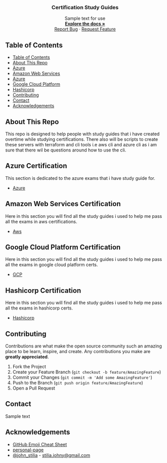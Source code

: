 <!-- PROJECT LOGO -->
<br />
<p align="center">
  <a href="">
  </a>

  <h3 align="center">Certification Study Guides</h3>

  <p align="center">
    Sample text for use
    <br />
    <a href="./README.md"><strong>Explore the docs »</strong></a>
    <br />
    <a href="tbc">Report Bug</a>
    ·
    <a href="tbc">Request Feature</a>
  </p>
</p>

<!-- TABLE OF CONTENTS -->

## Table of Contents

- [Table of Contents](#table-of-contents)
- [About This Repo](#About-This-Repo)
- [Azure](#getting-started)
- [Amazon Web Services](#Amazon-Web-Services-Certification)
- [Azure](#Azure-Certification)
- [Google Cloud Platform](#Google-Cloud-Platform-Certification)
- [Hashicorp](#Hashicorp-Certification)
- [Contributing](#contributing)
- [Contact](#contact)
- [Acknowledgements](#acknowledgements)

<!-- ABOUT THE PROJECT -->

## About This Repo
This repo is designed to help people with study guides that i have created overtime while studying certifications.  There also will be scripts to create these servers with terraform and cli tools i.e aws cli and azure cli as i am sure that there wil be questions around how to use the cli.


## Azure Certification
This section is dedicated to the azure exams that i have study guide for.

- [Azure](https://github.com/djdta/Certification/blob/main/Azure/README.MD)

## Amazon Web Services Certification
Here in this section you will find all the study guides i used to help me pass all the exams in aws certifications.

- [Aws](https://github.com/djdta/Certification/blob/main/Azure/README.MD)

## Google Cloud Platform Certification
Here in this section you will find all the study guides i used to help me pass all the exams in google cloud platform certs.

- [GCP](https://github.com/djdta/Certification/blob/main/Azure/README.MD)

## Hashicorp Certification
Here in this section you will find all the study guides i used to help me pass all the exams in hashicorp certs.

- [Hashicorp](https://github.com/djdta/Certification/blob/main/Azure/README.MD)

## Contributing

Contributions are what make the open source community such an amazing place to be learn, inspire, and create. Any contributions you make are **greatly appreciated**.

1. Fork the Project
2. Create your Feature Branch (`git checkout -b feature/AmazingFeature`)
3. Commit your Changes (`git commit -m 'Add some AmazingFeature'`)
4. Push to the Branch (`git push origin feature/AmazingFeature`)
5. Open a Pull Request

## Contact
Sample text


## Acknowledgements

- [GitHub Emoji Cheat Sheet](https://www.webpagefx.com/tools/emoji-cheat-sheet)
- [personal-page](https://github.com/stiliajohny)
- [@john_stilia](https://twitter.com/john_stilia) - stilia.johny@gmail.com
